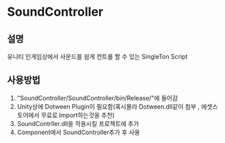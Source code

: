 # SoundController

## 설명
유니티 인게임상에서 사운드를 쉽게 컨트롤 할 수 있는 SingleTon Script

## 사용방법

1. "SoundController/SoundController/bin/Release/"에 들어감
2. Unity상에 Dotween Plugin이 필요함(혹시몰라 Dotween.dll같이 첨부 , 에셋스토어에서 무료로 Import하는것을 추천)
3. SoundContrller.dll을 적용시킬 프로젝트에 추가
4. Component에서 SoundController추가 후 사용

